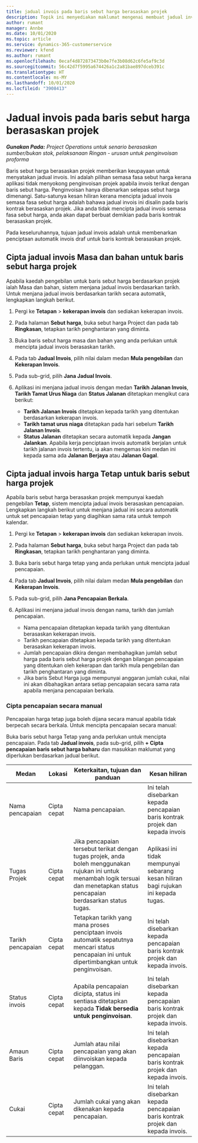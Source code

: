 ```yaml
---
title: jadual invois pada baris sebut harga berasaskan projek
description: Topik ini menyediakan maklumat mengenai membuat jadual invois dan pencapaian untuk baris sebut harga.
author: rumant
manager: Annbe
ms.date: 10/01/2020
ms.topic: article
ms.service: dynamics-365-customerservice
ms.reviewer: kfend
ms.author: rumant
ms.openlocfilehash: 0ecaf4d872873473b0e7fe3b08d62c6fe5af9c3d
ms.sourcegitcommit: 56c42d7f5995a674426a1c2a81bae897dceb391c
ms.translationtype: HT
ms.contentlocale: ms-MY
ms.lasthandoff: 10/01/2020
ms.locfileid: "3908413"
---
```

# <a name="invoice-schedules-on-project-based-quote-lines"></a>Jadual invois pada baris sebut harga berasaskan projek

_**Gunakan Pada:** Project Operations untuk senario berasaskan sumber/bukan stok, pelaksanaan Ringan - urusan untuk penginvoisan proforma_

Baris sebut harga berasaskan projek memberikan keupayaan untuk menyatakan jadual invois. Ini adalah pilihan semasa fasa sebut harga kerana aplikasi tidak menyokong penginvoisan projek apabila invois terikat dengan baris sebut harga. Penginvoisan hanya dibenarkan selepas sebut harga dimenangi. Satu-satunya kesan hiliran kerana mencipta jadual invois semasa fasa sebut harga adalah bahawa jadual invois ini disalin pada baris kontrak berasaskan projek. Jika anda tidak mencipta jadual invois semasa fasa sebut harga, anda akan dapat berbuat demikian pada baris kontrak berasaskan projek.

Pada keseluruhannya, tujuan jadual invois adalah untuk membenarkan penciptaan automatik invois draf untuk baris kontrak berasaskan projek. 

## <a name="create-a-time-and-material-invoice-schedule-for-a-project-based-quote-line"></a>Cipta jadual invois Masa dan bahan untuk baris sebut harga projek

Apabila kaedah pengebilan untuk baris sebut harga berdasarkan projek ialah Masa dan bahan, sistem menjana jadual invois berdasarkan tarikh. Untuk menjana jadual invois berdasarkan tarikh secara automatik, lengkapkan langkah berikut.

1. Pergi ke **Tetapan** > **kekerapan invois** dan sediakan kekerapan invois.
2. Pada halaman **Sebut harga**, buka sebut harga Project dan pada tab **Ringkasan**, tetapkan tarikh penghantaran yang diminta.
3. Buka baris sebut harga masa dan bahan yang anda perlukan untuk mencipta jadual invois berasaskan tarikh. 
4. Pada tab **Jadual Invois**, pilih nilai dalam medan **Mula pengebilan** dan **Kekerapan Invois**. 
5. Pada sub-grid, pilih **Jana Jadual Invois**.
6. Aplikasi ini menjana jadual invois dengan medan **Tarikh Jalanan Invois**, **Tarikh Tamat Urus Niaga** dan **Status Jalanan** ditetapkan mengikut cara berikut:

    - **Tarikh Jalanan Invois** ditetapkan kepada tarikh yang ditentukan berdasarkan kekerapan invois.
    - **Tarikh tamat urus niaga** ditetapkan pada hari sebelum **Tarikh Jalanan Invois**.
    - **Status Jalanan** ditetapkan secara automatik kepada **Jangan Jalankan**. Apabila kerja penciptaan invois automatik berjalan untuk tarikh jalanan invois tertentu, ia akan mengemas kini medan ini kepada sama ada **Jalanan Berjaya** atau **Jalanan Gagal**.

## <a name="create-a-fixed-price-invoice-schedule-for-a-project-based-quote-line"></a>Cipta jadual invois harga Tetap untuk baris sebut harga projek

Apabila baris sebut harga berasaskan projek mempunyai kaedah pengebilan **Tetap**, sistem mencipta jadual invois berasaskan pencapaian. Lengkapkan langkah berikut untuk menjana jadual ini secara automatik untuk set pencapaian tetap yang diagihkan sama rata untuk tempoh kalendar.

1. Pergi ke **Tetapan** > **kekerapan invois** dan sediakan kekerapan invois.
2. Pada halaman **Sebut harga**, buka sebut harga Project dan pada tab **Ringkasan**, tetapkan tarikh penghantaran yang diminta.
3. Buka baris sebut harga tetap yang anda perlukan untuk mencipta jadual pencapaian. 
4. Pada tab **Jadual Invois**, pilih nilai dalam medan **Mula pengebilan** dan **Kekerapan Invois**. 
5. Pada sub-grid, pilih **Jana Pencapaian Berkala**.
6. Aplikasi ini menjana jadual invois dengan nama, tarikh dan jumlah pencapaian.

    - Nama pencapaian ditetapkan kepada tarikh yang ditentukan berasaskan kekerapan invois.
    - Tarikh pencapaian ditetapkan kepada tarikh yang ditentukan berasaskan kekerapan invois.
    - Jumlah pencapaian dikira dengan membahagikan jumlah sebut harga pada baris sebut harga projek dengan bilangan pencapaian yang ditentukan oleh kekerapan dan tarikh mula pengebilan dan tarikh penghantaran yang diminta.
    - Jika baris Sebut Harga juga mempunyai anggaran jumlah cukai, nilai ini akan dibahagikan antara setiap pencapaian secara sama rata apabila menjana pencapaian berkala.

### <a name="manually-create-milestones"></a>Cipta pencapaian secara manual

Pencapaian harga tetap juga boleh dijana secara manual apabila tidak berpecah secara berkala. Untuk mencipta pencapaian secara manual:

Buka baris sebut harga Tetap yang anda perlukan untuk mencipta pencapaian. Pada tab **Jadual invois**, pada sub-grid, pilih **+ Cipta pencapaian baris sebut harga baharu** dan masukkan maklumat yang diperlukan berdasarkan jadual berikut.

| **Medan** | **Lokasi** | **Keterkaitan, tujuan dan panduan** | **Kesan hiliran** |
| --- | --- | --- | --- |
| Nama pencapaian | Cipta cepat | Nama pencapaian. | Ini telah disebarkan kepada pencapaian baris kontrak projek dan kepada invois |
| Tugas Projek | Cipta cepat | Jika pencapaian tersebut terikat dengan tugas projek, anda boleh menggunakan rujukan ini untuk menambah logik tersuai dan menetapkan status pencapaian berdasarkan status tugas. | Aplikasi ini tidak mempunyai sebarang kesan hiliran bagi rujukan ini kepada tugas. |
| Tarikh pencapaian | Cipta cepat | Tetapkan tarikh yang mana proses penciptaan invois automatik sepatutnya mencari status pencapaian ini untuk dipertimbangkan untuk penginvoisan. | Ini telah disebarkan kepada pencapaian baris kontrak projek dan kepada invois. |
| Status invois | Cipta cepat | Apabila pencapaian dicipta, status ini sentiasa ditetapkan kepada **Tidak bersedia untuk penginvoisan**. | Ini telah disebarkan kepada pencapaian baris kontrak projek dan kepada invois. |
| Amaun Baris | Cipta cepat | Jumlah atau nilai pencapaian yang akan diinvoiskan kepada pelanggan. | Ini telah disebarkan kepada pencapaian baris kontrak projek dan kepada invois. |
| Cukai | Cipta cepat | Jumlah cukai yang akan dikenakan kepada pencapaian. | Ini telah disebarkan kepada pencapaian baris kontrak projek dan kepada invois. |